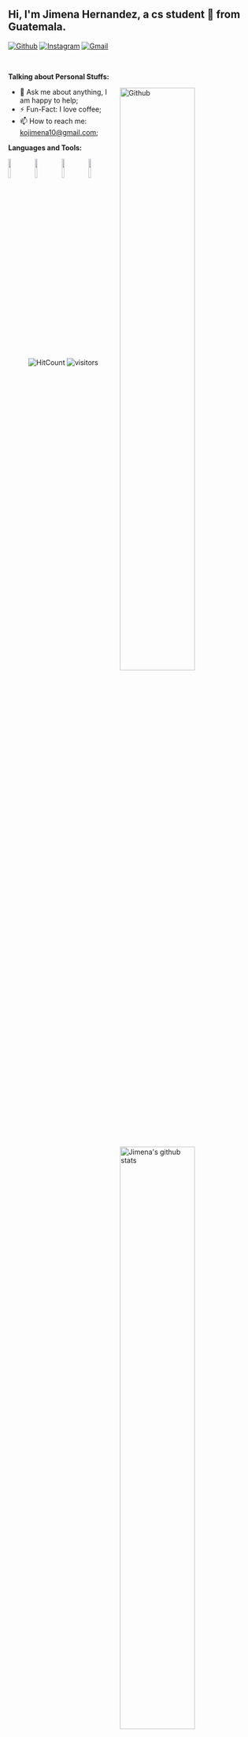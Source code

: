 <!-- Your title -->
## Hi, I'm Jimena Hernandez, a cs student 🚀 from Guatemala.

<!-- Your badges
You can use the website to generate badges: https://shields.io/
-->

[![Github](https://img.shields.io/badge/-Github-000?style=flat&logo=Github&logoColor=white)](https://github.com/Kojimena?tab=repositories)
[![Instagram](https://img.shields.io/badge/-Instagram-c13584?style=flat&labelColor=c13584&logo=instagram&logoColor=white)](https://www.instagram.com/kojimena/?hl=es)
[![Gmail](https://img.shields.io/badge/-Gmail-c14438?style=flat&logo=Gmail&logoColor=white)](mailto:kojimena10@gmail.com)

&nbsp;

<!-- Talking about you -->
**Talking about Personal Stuffs:**

<!-- Any image aligned to the right. Beware the width -->
<img width="55%" align="right" alt="Github" src="https://raw.githubusercontent.com/onimur/.github/master/.resources/git-header.svg" />

- 💬 Ask me about anything, I am happy to help;
- ⚡️ Fun-Fact: I love coffee;
- 📫 How to reach me: kojimena10@gmail.com;

**Languages and Tools:** 

<!-- Your github readme stats
You can use this api: https://github.com/anuraghazra/github-readme-stats
-->
<p>
  <a href="https://github.com/onimur/handle-path-oz">
    <img width="55%" align="right" alt="Jimena's github stats" src="https://github-readme-stats.vercel.app/api?username=kojimena&show_icons=true&hide_border=true" />
  </a>
  
  <!-- Your languages and tools. Be careful with the alignment. 
  You can use this sites to get logos: https://www.vectorlogo.zone or https://simpleicons.org/
  -->
  <code><img width="10%" src="https://www.vectorlogo.zone/logos/java/java-ar21.svg"></code>
  <code><img width="10%" src="https://www.vectorlogo.zone/logos/python/python-ar21.svg"></code>
  <code><img width="10%" src="https://www.vectorlogo.zone/logos/w3_html5/w3_html5-ar21.svg"></code>
  <code><img width="10%" src="https://www.vectorlogo.zone/logos/w3_css/w3_css-ar21.svg"></code>

<!-- Your hits or visitors
site: http://hits.dwyl.com or https://visitor-badge.glitch.me
Both apis are in trouble due to the number of requests, if you know any other to register visitors, great
-->
<p align="center">
  <img alt="HitCount" src="http://hits.dwyl.com/kojimena/kojimena.svg" />
  <img alt="visitors" src="https://visitor-badge.glitch.me/badge?page_id=kojimena.kojimena" />

